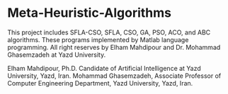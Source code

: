 # Meta-Heuristic-Algorithms
This project includes SFLA-CSO, SFLA, CSO, GA, PSO, ACO, and ABC algorithms.
These programs implemented by Matlab language programming. 
All right reserves by Elham Mahdipour and Dr. Mohammad Ghasemzadeh at Yazd University.

Elham Mahdipour, Ph.D. Candidate of Artificial Intelligence at Yazd University, Yazd, Iran.
Mohammad Ghasemzadeh, Associate Professor of Computer Engineering Department, Yazd University, Yazd, Iran.
